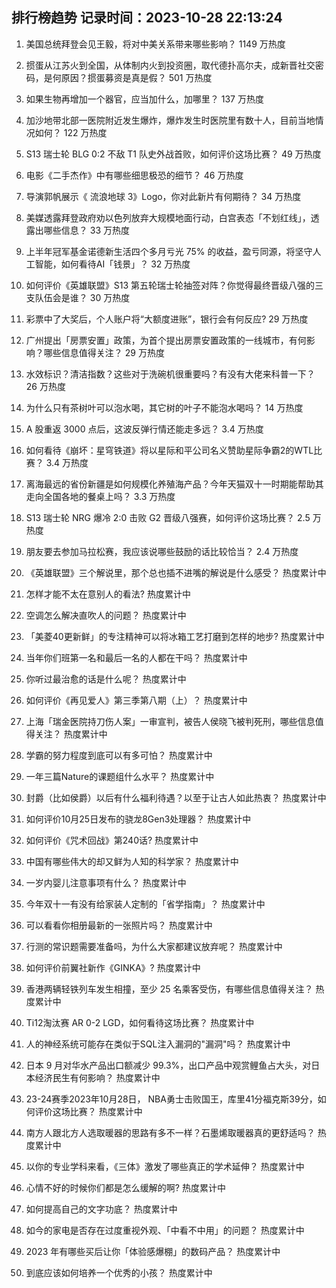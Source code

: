 
## 排行榜趋势 记录时间：2023-10-28 22:13:24
  
  1. 美国总统拜登会见王毅，将对中美关系带来哪些影响？ 1149 万热度
    
  2. 掼蛋从江苏火到全国，从体制内火到投资圈，取代德扑高尔夫，成新晋社交密码，是何原因？掼蛋募资是真是假？ 501 万热度
    
  3. 如果生物再增加一个器官，应当加什么，加哪里？ 137 万热度
    
  4. 加沙地带北部一医院附近发生爆炸，爆炸发生时医院里有数十人，目前当地情况如何？ 122 万热度
    
  5. S13 瑞士轮 BLG 0:2 不敌 T1 队史外战首败，如何评价这场比赛？ 49 万热度
    
  6. 电影《二手杰作》中有哪些细思极恐的细节？ 46 万热度
    
  7. 导演郭帆展示《 流浪地球 3》Logo，你对此新片有何期待？ 34 万热度
    
  8. 美媒透露拜登政府劝以色列放弃大规模地面行动，白宫表态「不划红线」，透露出哪些信息？ 33 万热度
    
  9. 上半年冠军基金诺德新生活四个多月亏光 75% 的收益，盈亏同源，将坚守人工智能，如何看待AI「钱景」？ 32 万热度
    
  10. 如何评价《英雄联盟》S13 第五轮瑞士轮抽签对阵？你觉得最终晋级八强的三支队伍会是谁？ 30 万热度
    
  11. 彩票中了大奖后，个人账户将“大额度进账”，银行会有何反应? 29 万热度
    
  12. 广州提出「房票安置」政策，为首个提出房票安置政策的一线城市，有何影响？哪些信息值得关注？ 29 万热度
    
  13. 水效标识？清洁指数？这些对于洗碗机很重要吗？有没有大佬来科普一下？ 26 万热度
    
  14. 为什么只有茶树叶可以泡水喝，其它树的叶子不能泡水喝吗？ 14 万热度
    
  15. A 股重返 3000 点后，这波反弹行情还能走多远？ 3.4 万热度
    
  16. 如何看待《崩坏：星穹铁道》将以星际和平公司名义赞助星际争霸2的WTL比赛？ 3.4 万热度
    
  17. 离海最远的省份新疆是如何规模化养殖海产品？今年天猫双十一时期能帮助其走向全国各地的餐桌上吗？ 3.3 万热度
    
  18. S13 瑞士轮 NRG 爆冷 2:0 击败 G2 晋级八强赛，如何评价这场比赛？ 2.5 万热度
    
  19. 朋友要去参加马拉松赛，我应该说哪些鼓励的话比较恰当？ 2.4 万热度
    
  20. 《英雄联盟》三个解说里，那个总也插不进嘴的解说是什么感受？ 热度累计中
    
  21. 怎样才能不太在意别人的看法? 热度累计中
    
  22. 空调怎么解决直吹人的问题？ 热度累计中
    
  23. 「美菱40更新鲜」的专注精神可以将冰箱工艺打磨到怎样的地步? 热度累计中
    
  24. 当年你们班第一名和最后一名的人都在干吗？ 热度累计中
    
  25. 你听过最治愈的话是什么呢？ 热度累计中
    
  26. 如何评价《再见爱人》第三季第八期（上）？ 热度累计中
    
  27. 上海「瑞金医院持刀伤人案」一审宣判，被告人侯晓飞被判死刑，哪些信息值得关注？ 热度累计中
    
  28. 学霸的努力程度到底可以有多可怕？ 热度累计中
    
  29. 一年三篇Nature的课题组什么水平？ 热度累计中
    
  30. 封爵（比如侯爵）以后有什么福利待遇？以至于让古人如此热衷？ 热度累计中
    
  31. 如何评价10月25日发布的骁龙8Gen3处理器？ 热度累计中
    
  32. 如何评价《咒术回战》第240话? 热度累计中
    
  33. 中国有哪些伟大的却又鲜为人知的科学家？ 热度累计中
    
  34. 一岁内婴儿注意事项有什么？ 热度累计中
    
  35. 今年双十一有没有给家装人定制的「省学指南」？ 热度累计中
    
  36. 可以看看你相册最新的一张照片吗？ 热度累计中
    
  37. 行测的常识题需要准备吗，为什么大家都建议放弃呢？ 热度累计中
    
  38. 如何评价前翼社新作《GINKA》? 热度累计中
    
  39. 香港两辆轻铁列车发生相撞，至少 25 名乘客受伤，有哪些信息值得关注？ 热度累计中
    
  40. Ti12淘汰赛 AR 0-2 LGD，如何看待这场比赛？ 热度累计中
    
  41. 人的神经系统可能存在类似于SQL注入漏洞的"漏洞"吗？ 热度累计中
    
  42. 日本 9 月对华水产品出口额减少 99.3%，出口产品中观赏鲤鱼占大头，对日本经济民生有何影响？ 热度累计中
    
  43. 23-24赛季2023年10月28日， NBA勇士击败国王，库里41分福克斯39分，如何评价这场比赛？ 热度累计中
    
  44. 南方人跟北方人选取暖器的思路有多不一样？石墨烯取暖器真的更舒适吗？ 热度累计中
    
  45. 以你的专业学科来看，《三体》激发了哪些真正的学术延伸？ 热度累计中
    
  46. 心情不好的时候你们都是怎么缓解的啊? 热度累计中
    
  47. 如何提高自己的文字功底？ 热度累计中
    
  48. 如今的家电是否存在过度重视外观、「中看不中用」的问题？ 热度累计中
    
  49. 2023 年有哪些买后让你「体验感爆棚」的数码产品？ 热度累计中
    
  50. 到底应该如何培养一个优秀的小孩？ 热度累计中
    